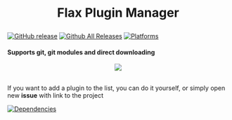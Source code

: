 # <p align="center">Flax Plugin Manager</p>

[![GitHub release](https://img.shields.io/github/release/Crawcik/FlaxPluginManager?style=for-the-badge)](https://github.com/Crawcik/FlaxPluginManager/releases)
[![Github All Releases](https://img.shields.io/github/downloads/Crawcik/FlaxPluginManager/total.svg?style=for-the-badge)](https://github.com/Crawcik/FlaxPluginManager/releases)
[![Platforms](https://img.shields.io/badge/platform-windows|linux|mac-lightgrey?style=for-the-badge)](https://github.com/Crawcik/FlaxPluginManager/releases)
#### Supports git, git modules and direct downloading
<p align="center">
<img src="https://user-images.githubusercontent.com/42977680/174563353-600e1085-16a6-4cc6-af0f-9a1902b04b5d.png">

</p>
<br>
If you want to add a plugin to the list, you can do it yourself, or simply open new <b>issue</b> with link to the project
<br>

[![Dependencies](https://img.shields.io/badge/dependencies-avalonia-green)](https://github.com/AvaloniaUI/Avalonia)
